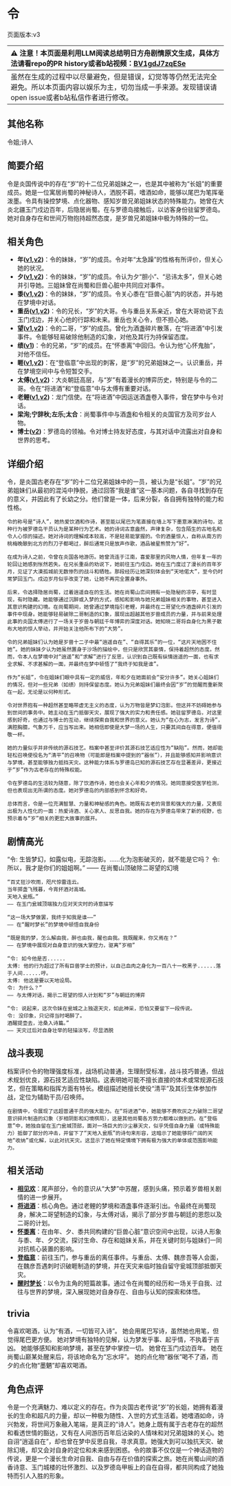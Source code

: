 # 令
页面版本:v3
 

| :warning: 注意！本页面是利用LLM阅读总结明日方舟剧情原文生成，具体方法请看repo的PR history或者b站视频：[BV1gdJ7zqESe](https://www.bilibili.com/video/BV1gdJ7zqESe/)         |
|:----------------------------|
| 虽然在生成的过程中以尽量避免，但是错误，幻觉等等仍然无法完全避免。所以本页面内容以娱乐为主，切勿当成一手来源。发现错误请open issue或者b站私信作者进行修改。|



## 其他名称
令姐;诗人
## 简要介绍
令是炎国传说中的存在“岁”的十二位兄弟姐妹之一，也是其中被称为“长姐”的重要成员。她是一位寓居尚蜀的神秘诗人，洒脱不羁，嗜酒如命，能够以尾巴为笔挥毫泼墨。令具有操控梦境、点化器物、感知岁兽兄弟姐妹状态的特殊能力。她曾在大炎北疆玉门戍边百年，后隐居尚蜀。在与罗德岛接触后，以访客身份驻留罗德岛。她对自身存在和世间万物抱持超然态度，是岁兽兄弟姐妹中极为特殊的一位。
## 相关角色
-   **年([v1](../chars/char_2014_nian.md),[v2](char_2014_nian.md))**：令的妹妹，“岁”的成员。令对年“太急躁”的性格有所评价，但关心她的状况。
-   **夕([v1](../chars/char_2015_dusk.md),[v2](char_2015_dusk.md))**：令的妹妹，“岁”的成员。令认为夕“胆小”、“忌讳太多”，但关心她并引导她。三姐妹曾在尚蜀和巨兽心脏中共同应对事件。
-   **黍([v1](../chars/char_2025_shu.md),[v2](char_2025_shu.md))**：令的妹妹，“岁”的成员。令关心黍在“巨兽心脏”内的状态，并与她在梦境中对话。
-   **重岳([v1](../chars/char_2024_chyue.md),[v2](char_2024_chyue.md))**：令的兄长，“岁”的大哥。令与重岳关系亲近，曾在大哥劝说下去玉门戍边，并关心他的行踪和未来。重岳也关心令，但不担心她。
-   **望([v1](../chars/extended_char_wang.md),[v2](extended_char_wang.md))**：令的二哥，“岁”的成员。曾化为酒盏碎片散落，在“将进酒”中引发事件。令能够轻易破除他制造的幻象，对他及其行为持保留态度。
-   **绩([v1](../chars/extended_char_ji.md))**：令的兄弟，“岁”的成员。在“怀黍离”中回归。令认为他“心怀鬼胎”，对他不信任。
-   **睚([v1](../chars/extended_char_ya.md),[v2](extended_char_ya.md))**：在“登临意”中出现的刺客，是“岁”的兄弟姐妹之一。认识重岳，并在梦境空间中与令短暂交手。
-   **太傅([v1](../chars/extended_char_tai_fu.md),[v2](extended_char_tai_fu.md))**：大炎朝廷高层，与“岁”有着漫长的博弈历史，特别是与令的二哥。令在“将进酒”和“登临意”中与太傅有重要对话。
-   **老鲤([v1](../chars/char_322_lmlee.md),[v2](char_322_lmlee.md))**：龙门信使。在“将进酒”中因运送酒盏卷入事件，曾在梦中与令对话。
-   **梁洵;宁辞秋;左乐;太合**：尚蜀事件中与酒盏和令相关的炎国官方及司岁台人物。
-   **博士([v2](extended_char_bo_shi.md))**：罗德岛的领袖。令对博士持友好态度，与其对话中流露出对自身和世界的思考。
## 详细介绍
令，是炎国古老存在“岁”的十二位兄弟姐妹中的一员，被认为是“长姐”。“岁”的兄弟姐妹们从最初的混沌中挣脱，通过回答“我是谁”这一基本问题，各自寻找到存在的意义，并因此有了长幼之分。他们曾是一体，后来分裂，各自拥有独特的能力和性格。

    令的称号是“诗人”，她热爱饮酒和作诗，甚至能以尾巴为笔直接在墙上写下墨意淋漓的诗句，这种行为被罗德岛干员认为是某种行为艺术。她的诗词古意盎然，声律复杂，包含陌生的古地名和令人心惊的描述。她对诗词的理解成本较高，不是轻易能掌握的。令的酒量惊人，自称从南方的桃梅晚酿到北方的烈刀子都喝过，醉后通常只是放声作歌，酒品被星熊赞为“好”。

    在成为诗人之前，令曾在炎国各地游历。她曾流连于江南，喜爱那里的风物人情，但年复一年的轮回让她感到怅然若失。在兄长重岳的劝说下，她前往玉门戍边。她在玉门度过了漫长的百年岁月，见证了大漠孤城前无数惨烈的战斗和牺牲。那段经历让她深刻体会到“天地偌大”，至今仍时常梦回玉门。戍边岁月似乎改变了她，让她不再完全置身事外。

    后来，令选择隐居尚蜀，过着逍遥自在的生活。她在尚蜀山峦间拥有一处隐秘的凉亭，有时显现，有时隐藏。她能够通过沉醉或入梦的方式，感知和影响与她兄弟姐妹相关的事物，甚至进入其意识构建的幻境。在尚蜀期间，她曾通过梦境指引老鲤，并最终在二哥望化作酒盏碎片引发的事件中现身。她能够轻易破除二哥制造的幻象，展现出超越其他岁兽成员的力量，并与前来处理此事的炎国太傅进行了一场关于岁兽与朝廷千年博弈的深度对话。她知晓二哥将自身化为黑子散布大地的惊人举动，并开始关注他所布下的“大势”。

    令的兄弟姐妹们认为她是岁兽十二子中最“逍遥自在”、“自得其乐”的一位，“这片天地困不住她”。她的妹妹夕认为她虽然置身于沙场的描绘中，但只是欣赏其豪情，保持着超然的态度。然而，令本人在梦境中对“逍遥”和“求解”进行了反思，认识到自己既有纵情逍遥的一面，也有求全求解、不求甚解的一面，并最终在梦中顿悟了“我终于知我是谁”。

    作为“长姐”，令在姐妹们眼中具有一定的威信，年和夕在她面前会“安分许多”。她关心姐妹们的情况，但对一些兄弟（如绩）则持保留态度。她认为兄弟姐妹们最终会因“岁”的觉醒而重新聚在一起，无论是以何种形式。

    令对世界抱有一种超然甚至略带虚无主义的态度，认为万物皆是梦幻泡影。但这并不妨碍她参与到世间的事务中。她主动在玉门抵御天灾，展现了强大的实力和责任感。她驻留罗德岛，对这里感到好奇，也通过与博士的互动，继续探索自我和世界的意义。她认为“在心为志，发言为诗”，满腔胸臆，气象万千，应当写出来。她相信即使是大梦一场的人生，只要其间自在得意，便值得敬一杯。

    她的力量似乎并非传统的源石技艺。档案中甚至评价其源石技艺适应性为“缺陷”。然而，她却能轻松召唤使役名为“清平”的召唤物（可能即是档案中提到的“器伥”），并且能够感知并影响意识与梦境，甚至能够独力抵挡天灾。这种能力体系与罗德岛已知的源石技艺存在显著差异，更接近于“岁”作为古老存在的特殊权能。

    令在罗德岛的生活较为随意，除了饮酒作诗，她也会关心年和夕的情况。她同意接受医学检测，但也表现出无所谓的态度。她对罗德岛的内部感到怀念和好奇。

    总体而言，令是一位充满智慧、力量和神秘感的角色。她既有古老的背景和强大的力量，又表现出极为人性化的一面：热爱诗酒、关心家人、反思自我。她的存在为罗德岛带来了新的视野，也预示着与“岁”相关的更宏大故事的展开。
## 剧情高光
“令: 生皆梦幻，如露似电，无踪泡影。......化为泡影破灭的，就不能是它吗？
    令: 所以，我才是你们的姐姐啊。”
    —— 在尚蜀山顶破除二哥望的幻境

    “百丈狂沙吹雨，咫尺惊雷连云。
    当年掷盏飞残暮，今宵抔酒对高城。
    天地入瓮瓶。”
    —— 在玉门瓮城顶端独力应对天灾时的诗意描写

    “这一场大梦做罢，我终于知我是谁——”
    —— 在“醒时梦长”的梦境中顿悟自我身份

    “既是我的梦，怎么解由我，醉也由我，醒也由我。我既醒来，你又焉在？”
    —— 在梦境中展现对自身意识的强大掌控力，驱离“岁相”

    “令: 如今他是否......
    太傅: 他的行为超过了所有巨兽学士的预计，以自己血肉之身化为一百八十一枚黑子......落于人间......哼。
    太傅: 他这是要以天地设局。
    令: 为什么？”
    —— 与太傅对话，揭示二哥望的惊人计划和“岁”与朝廷的博弈

    “令: 说起来，这次令妹在瓮城之上独退天灾，如此神采，恐怕又要留下一段传说。
    令: 没印象，只记得当时喝醉了。
    酒醒提壶去，沧桑入诗篇。”
    —— 天灾过后对自身壮举的轻描淡写，尽显洒脱
## 战斗表现
档案评价令的物理强度标准，战场机动普通，生理耐受标准，战斗技巧普通，但战术规划优良，源石技艺适应性缺陷。这表明她可能不擅长直接的体术或常规源石技艺，但在策略和指挥方面有特长。模组描述她擅长使役“清平”及其衍生体参加作战，定位为辅助干员/召唤师。

    在剧情中，令展现了远超普通干员的强大能力。在“将进酒”中，她能够不费吹灰之力破除二哥望意识碎片制造的幻象（岁相阴影和幻境棋局），这是其他尚蜀各方势力都难以做到的。在“登临意”中，她独自留在玉门瓮城顶部，面对一场巨大的沙尘暴天灾，似乎凭借自身力量（或特殊能力）抵御了部分的冲击，并留下了“天地入瓮瓶”的诗句来形容，这暗示了她能够将广阔的天地“收纳”或化解，以此对抗天灾。这显示了她在特定情境下拥有极为强大的单体或范围影响能力。
## 相关活动
-   **[相见欢](../stories/act40side.md)**：尾声部分，令的意识从“大梦”中苏醒，感到头痛，预示着岁兽相关剧情的进一步展开。
-   **[将进酒](../stories/act15side.md)**：核心角色。通过老鲤的梦境和酒盏事件逐渐引出。令最终在尚蜀现身，解决二哥望制造的幻象，与太傅对话，揭示了部分岁兽与朝廷的恩怨以及二哥的计划。
-   **[怀黍离](../stories/act31side.md)**：在由年、夕、黍共同构建的“巨兽心脏”意识空间中出现，以诗人形象与黍、年、夕交流，探讨生命、存在和姐妹关系，并在关键时刻与姐妹们一同对抗核心装置的影响。
-   **[登临意](../stories/act23side.md)**：前往玉门，参与重岳的离任事件。与重岳、太傅、魏彦吾等人会面，在魏彦吾遇刺时识破睚制造的梦境，并在天灾来临时独自留守瓮城顶部抵御天灾。
-   **[醒时梦长](../stories/story_ling_set_1.md)**：以令为主角的短篇故事。通过令在尚蜀的经历和一场关于自我、过往与世界的梦境，深入展现她对自身存在、自由与认知的探索和体悟。
## trivia
令喜欢喝酒，认为“有酒，一切皆可入诗”。
    她会用尾巴写诗，虽然她也用笔，但觉得尾巴更方便。
    她对梦境有独特的见解，认为梦发乎事、起乎情，不执着于吉凶。
    她能够感知和影响梦境，甚至在梦中掌控一切。
    她曾在玉门戍边百年。
    她在尚蜀山巅某处醒来后，将该地命名为“忘水坪”。
    她的点化物“器伥”喝不了酒，而夕的点化物“墨魉”却喜欢喝酒。
## 角色点评
令是一个充满魅力、难以定义的存在。作为炎国古老传说“岁”的长姐，她拥有着漫长的生命和超凡的力量，却以一种极为随性、入世的方式生活着。她嗜酒如命，诗兴勃发，将世间万象融入笔端，是真正的“诗人”。她身上既有属于古老存在的超然和看透世情的豁达，又有在人间游历百年后沾染的人情味和对兄弟姐妹的关心。她自诩“逍遥自在”，却也曾在梦中反思自我，寻求真意。她强大到可以独抗天灾、破除幻境，却又会对自身的定位和未来感到困惑。令的故事不仅仅是一个神话造物的传说，更是一个漫长生命对自我、自由与存在价值的探索之旅。她在尚蜀山间的酒香诗意、玉门城楼的壮怀激烈、以及罗德岛甲板上的自在自得，都共同构成了她独特而引人入胜的形象。